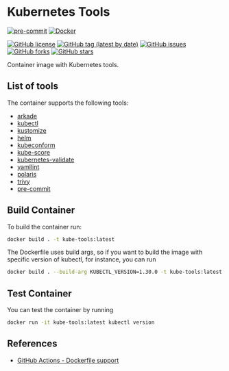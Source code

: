 # Kubernetes Tools

[![pre-commit](https://img.shields.io/badge/pre--commit-enabled-brightgreen?logo=pre-commit&logoColor=white)](https://github.com/pre-commit/pre-commit)
[![Docker](https://img.shields.io/badge/Docker%20Hub-bcochofel%2Fkube--tools-blue)](https://hub.docker.com/r/bcochofel/kube-tools)

[![GitHub license](https://img.shields.io/github/license/bcochofel/kube-tools.svg)](https://github.com/bcochofel/kube-tools/blob/master/LICENSE)
[![GitHub tag (latest by date)](https://img.shields.io/github/v/tag/bcochofel/kube-tools)](https://github.com/bcochofel/kube-tools/tags)
[![GitHub issues](https://img.shields.io/github/issues/bcochofel/kube-tools.svg)](https://github.com/bcochofel/kube-tools/issues/)
[![GitHub forks](https://img.shields.io/github/forks/bcochofel/kube-tools.svg?style=social&label=Fork&maxAge=2592000)](https://github.com/bcochofel/kube-tools/network/)
[![GitHub stars](https://img.shields.io/github/stars/bcochofel/kube-tools.svg?style=social&label=Star&maxAge=2592000)](https://github.com/bcochofel/kube-tools/stargazers/)

Container image with Kubernetes tools.

## List of tools

The container supports the following tools:

- [arkade](https://github.com/alexellis/arkade)
- [kubectl](https://kubernetes.io/docs/tasks/tools/install-kubectl-linux/)
- [kustomize](https://github.com/kubernetes-sigs/kustomize)
- [helm](https://helm.sh/docs/intro/install/)
- [kubeconform](https://github.com/yannh/kubeconform)
- [kube-score](https://github.com/zegl/kube-score)
- [kubernetes-validate](https://github.com/willthames/kubernetes-validate)
- [yamllint](https://pypi.org/project/yamllint/)
- [polaris](https://github.com/FairwindsOps/polaris)
- [trivy](https://github.com/aquasecurity/trivy)
- [pre-commit](https://pre-commit.com/)

## Build Container

To build the container run:

```bash
docker build . -t kube-tools:latest
```

The Dockerfile uses build args, so if you want to build the image with specific version of kubectl, for instance, you can run

```bash
docker build . --build-arg KUBECTL_VERSION=1.30.0 -t kube-tools:latest
```

## Test Container

You can test the container by running

```bash
docker run -it kube-tools:latest kubectl version
```

## References

- [GitHub Actions - Dockerfile support](https://docs.github.com/en/actions/sharing-automations/creating-actions/dockerfile-support-for-github-actions)